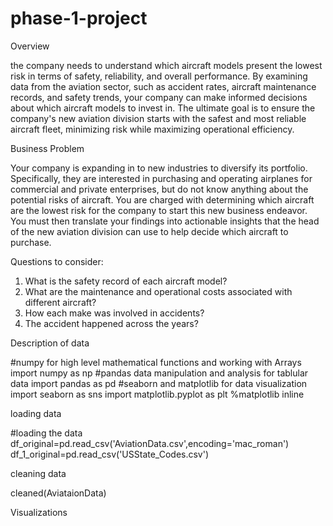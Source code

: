 # phase-1-project

Overview

the company needs to understand which aircraft models present the lowest risk in terms of safety, reliability, and overall performance. By examining data from the aviation sector, such as accident rates, aircraft maintenance records, and safety trends, your company can make informed decisions about which aircraft models to invest in. The ultimate goal is to ensure the company's new aviation division starts with the safest and most reliable aircraft fleet, minimizing risk while maximizing operational efficiency.


Business Problem

Your company is expanding in to new industries to diversify its portfolio. Specifically, they are interested in purchasing and operating airplanes for commercial and private enterprises, but do not know anything about the potential risks of aircraft. You are charged with determining which aircraft are the lowest risk for the company to start this new business endeavor. You must then translate your findings into actionable insights that the head of the new aviation division can use to help decide which aircraft to purchase.


Questions to consider:
1. What is the safety record of each aircraft model?
2. What are the maintenance and operational costs associated with different aircraft?
3. How each make was involved in accidents?
4. The accident happened across the years?

Description of data

#numpy for high level mathematical functions and working with Arrays import numpy as np #pandas data manipulation and analysis for tablular data import pandas as pd #seaborn and matplotlib for data visualization import seaborn as sns import matplotlib.pyplot as plt %matplotlib inline


loading data

#loading the data
df_original=pd.read_csv('AviationData.csv',encoding='mac_roman')
df_1_original=pd.read_csv('USState_Codes.csv')

cleaning data

cleaned(AviataionData)

Visualizations



















